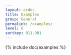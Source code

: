```yaml
---
layout: osdoc
title: Examples
group: General
permalink: /examples/
level: 0
sortkey: 011.001
---
```


<!-- Examples are auto-generated from the GitHub api -->

{% include doc/examples %}